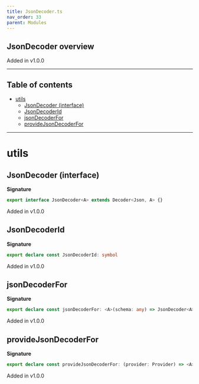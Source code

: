 ```yaml
---
title: JsonDecoder.ts
nav_order: 33
parent: Modules
---
```


## JsonDecoder overview

Added in v1.0.0

---

<h2 class="text-delta">Table of contents</h2>

- [utils](#utils)
  - [JsonDecoder (interface)](#jsondecoder-interface)
  - [JsonDecoderId](#jsondecoderid)
  - [jsonDecoderFor](#jsondecoderfor)
  - [provideJsonDecoderFor](#providejsondecoderfor)

---

# utils

## JsonDecoder (interface)

**Signature**

```ts
export interface JsonDecoder<A> extends Decoder<Json, A> {}
```

Added in v1.0.0

## JsonDecoderId

**Signature**

```ts
export declare const JsonDecoderId: symbol
```

Added in v1.0.0

## jsonDecoderFor

**Signature**

```ts
export declare const jsonDecoderFor: <A>(schema: any) => JsonDecoder<A>
```

Added in v1.0.0

## provideJsonDecoderFor

**Signature**

```ts
export declare const provideJsonDecoderFor: (provider: Provider) => <A>(schema: any) => JsonDecoder<A>
```

Added in v1.0.0
